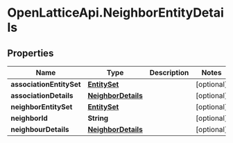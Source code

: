 # OpenLatticeApi.NeighborEntityDetails

## Properties
Name | Type | Description | Notes
------------ | ------------- | ------------- | -------------
**associationEntitySet** | [**EntitySet**](EntitySet.md) |  | [optional] 
**associationDetails** | [**NeighborDetails**](NeighborDetails.md) |  | [optional] 
**neighborEntitySet** | [**EntitySet**](EntitySet.md) |  | [optional] 
**neighborId** | **String** |  | [optional] 
**neighbourDetails** | [**NeighborDetails**](NeighborDetails.md) |  | [optional] 


